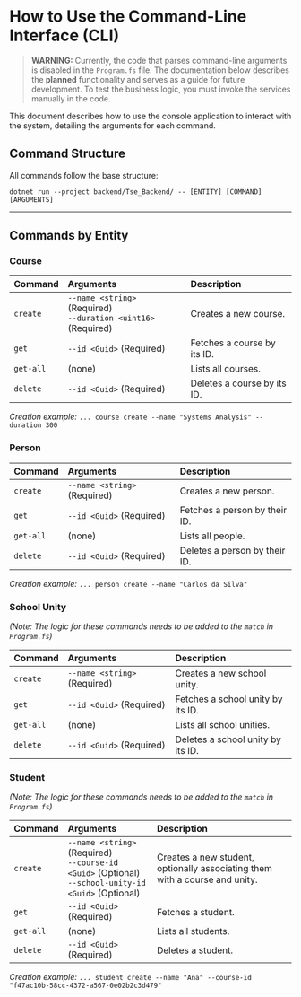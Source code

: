 # How to Use the Command-Line Interface (CLI)

> **WARNING:** Currently, the code that parses command-line arguments is disabled in the `Program.fs` file. The documentation below describes the **planned** functionality and serves as a guide for future development. To test the business logic, you must invoke the services manually in the code.

This document describes how to use the console application to interact with the system, detailing the arguments for
each command.

## Command Structure

All commands follow the base structure:

```shell
dotnet run --project backend/Tse_Backend/ -- [ENTITY] [COMMAND] [ARGUMENTS]
```

---

## Commands by Entity

### Course

| Command   | Arguments                                                    | Description                  |
|:----------|:-------------------------------------------------------------|:-----------------------------|
| `create`  | `--name <string>` (Required)<br>`--duration <uint16>` (Required) | Creates a new course.        |
| `get`     | `--id <Guid>` (Required)                                     | Fetches a course by its ID.  |
| `get-all` | (none)                                                       | Lists all courses.           |
| `delete`  | `--id <Guid>` (Required)                                     | Deletes a course by its ID.  |

*Creation example:*
`... course create --name "Systems Analysis" --duration 300`

### Person

| Command   | Arguments                 | Description                   |
|:----------|:--------------------------|:------------------------------|
| `create`  | `--name <string>` (Required) | Creates a new person.         |
| `get`     | `--id <Guid>` (Required)  | Fetches a person by their ID. |
| `get-all` | (none)                    | Lists all people.             |
| `delete`  | `--id <Guid>` (Required)  | Deletes a person by their ID. |

*Creation example:*
`... person create --name "Carlos da Silva"`

### School Unity

*(Note: The logic for these commands needs to be added to the `match` in `Program.fs`)*

| Command   | Arguments                 | Description                     |
|:----------|:--------------------------|:--------------------------------|
| `create`  | `--name <string>` (Required) | Creates a new school unity.     |
| `get`     | `--id <Guid>` (Required)  | Fetches a school unity by its ID. |
| `get-all` | (none)                    | Lists all school unities.       |
| `delete`  | `--id <Guid>` (Required)  | Deletes a school unity by its ID. |

### Student

*(Note: The logic for these commands needs to be added to the `match` in `Program.fs`)*

| Command   | Arguments                                                                                               | Description                                                                |
|:----------|:--------------------------------------------------------------------------------------------------------|:---------------------------------------------------------------------------|
| `create`  | `--name <string>` (Required)<br>`--course-id <Guid>` (Optional)<br>`--school-unity-id <Guid>` (Optional) | Creates a new student, optionally associating them with a course and unity. |
| `get`     | `--id <Guid>` (Required)                                                                              | Fetches a student.                                                         |
| `get-all` | (none)                                                                                                  | Lists all students.                                                        |
| `delete`  | `--id <Guid>` (Required)                                                                              | Deletes a student.                                                         |

*Creation example:*
`... student create --name "Ana" --course-id "f47ac10b-58cc-4372-a567-0e02b2c3d479"`
